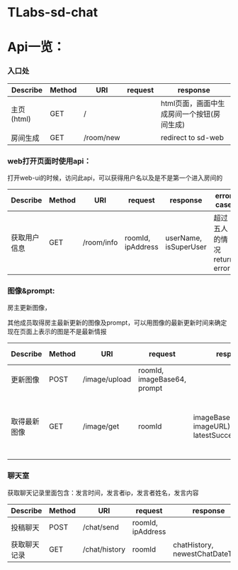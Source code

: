 # TLabs-sd-chat

# Api一览：

### 入口处
| Describe |  Method  | URI | request| response |
| ---- | ---- | ---- | ---- | ---- |
| 主页(html) | GET | / |  | html页面，画面中生成房间一个按钮(房间生成) |
| 房间生成 | GET | /room/new |  | redirect to sd-web |


### web打开页面时使用api：

打开web-ui的时候，访问此api，可以获得用户名以及是不是第一个进入房间的

| Describe |  Method  | URI | request| response | error case |
| ---- | ---- | ---- | ---- | ---- | ---- |
| 获取用户信息 | GET | /room/info | roomId, ipAddress | userName, isSuperUser | 超过五人的情况return error |


### 图像&prompt:

房主更新图像，

其他成员取得房主最新更新的图像及prompt，可以用图像的最新更新时间来确定现在页面上表示的图是不是最新情报

| Describe |  Method  | URI | request| response | error case |
| ---- | ---- | ---- | ---- | ---- | ---- |
| 更新图像 | POST | /image/upload | roomId, imageBase64, prompt | | |
| 取得最新图像 | GET | /image/get | roomId | imageBase64(or imageURL), prompt, latestSuccessDateTime | 房间/图像记录不存在时 empty |

### 聊天室

获取聊天记录里面包含：发言时间，发言者ip，发言者姓名，发言内容

| Describe |  Method  | URI | request| response |
| ---- | ---- | ---- | ---- | ---- |
| 投稿聊天 | POST | /chat/send | roomId, ipAddress | |
| 获取聊天记录 | GET | /chat/history | roomId | chatHistory, newestChatDateTime |
